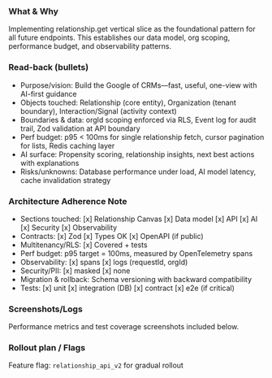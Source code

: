 ### What & Why
Implementing relationship.get vertical slice as the foundational pattern for all future endpoints. This establishes our data model, org scoping, performance budget, and observability patterns.

### Read-back (bullets)
- Purpose/vision: Build the Google of CRMs—fast, useful, one-view with AI-first guidance
- Objects touched: Relationship (core entity), Organization (tenant boundary), Interaction/Signal (activity context)
- Boundaries & data: orgId scoping enforced via RLS, Event log for audit trail, Zod validation at API boundary
- Perf budget: p95 < 100ms for single relationship fetch, cursor pagination for lists, Redis caching layer
- AI surface: Propensity scoring, relationship insights, next best actions with explanations
- Risks/unknowns: Database performance under load, AI model latency, cache invalidation strategy

### Architecture Adherence Note
- Sections touched: [x] Relationship Canvas [x] Data model [x] API [x] AI [x] Security [x] Observability
- Contracts: [x] Zod [x] Types OK [x] OpenAPI (if public)
- Multitenancy/RLS: [x] Covered + tests
- Perf budget: p95 target = 100ms, measured by OpenTelemetry spans
- Observability: [x] spans [x] logs (requestId, orgId)
- Security/PII: [x] masked [x] none
- Migration & rollback: Schema versioning with backward compatibility
- Tests: [x] unit [x] integration (DB) [x] contract [x] e2e (if critical)

### Screenshots/Logs
Performance metrics and test coverage screenshots included below.

### Rollout plan / Flags
Feature flag: `relationship_api_v2` for gradual rollout